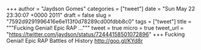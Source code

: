 
+++
author = "Jaydson Gomes"
categories = ["tweet"]
date = "Sun May 22 23:30:07 +0000 2011"
draft = false
slug = "7592d9291996416e6e113f0d78289cd00fdbb8c0"
tags = ["tweet"]
title = """Fucking Genial! Epic RAP ..."""
tweet = true
micro = true
tweet_url = "https://twitter.com/jaydson/status/72444158501072896"
+++
Fucking Genial! Epic RAP Battles of History  http://goo.gl/KYd8r
